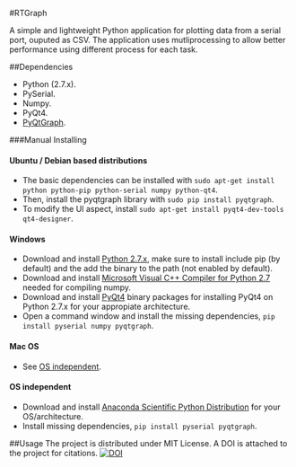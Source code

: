 #RTGraph

A simple and lightweight Python application for plotting data from a serial port, ouputed as CSV.
The application uses mutliprocessing to allow better performance using different process for each task.


##Dependencies
- Python (2.7.x).
- PySerial.
- Numpy.
- PyQt4.
- [PyQtGraph](http://www.pyqtgraph.org/).

###Manual Installing

#### Ubuntu / Debian based distributions
- The basic dependencies can be installed with ```sudo apt-get install python python-pip python-serial numpy python-qt4```.
- Then, install the pyqtgraph library with ```sudo pip install pyqtgraph```.
- To modify the UI aspect, install ```sudo apt-get install pyqt4-dev-tools qt4-designer```.

#### Windows
- Download and install [Python 2.7.x](https://www.python.org/downloads/windows/), make sure to install include pip (by default) and the add the binary to the path (not enabled by default).
- Download and install [Microsoft Visual C++ Compiler for Python 2.7](http://aka.ms/vcpython27) needed for compiling numpy.
- Download and install [PyQt4](http://www.riverbankcomputing.com/software/pyqt/download) binary packages for installing PyQt4 on Python 2.7.x for your appropiate architecture.
- Open a command window and install the missing dependencies, ```pip install pyserial numpy pyqtgraph```.

#### Mac OS
- See [OS independent](https://github.com/ssepulveda/RTGraph#os-independent).

#### OS independent
- Download and install [Anaconda Scientific Python Distribution](https://store.continuum.io/cshop/anaconda/) for your OS/architecture.
- Install missing dependencies, ```pip install pyserial pyqtgraph```.

##Usage
The project is distributed under MIT License. A DOI is attached to the project for citations.
[![DOI](https://zenodo.org/badge/doi/10.5281/zenodo.12789.svg)](http://dx.doi.org/10.5281/zenodo.12789)
